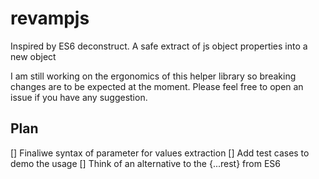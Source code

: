 # revampjs
Inspired by ES6 deconstruct. A safe extract of js object properties into a new object

I am still working on the ergonomics of this helper library so breaking changes are to be expected at the moment.
Please feel free to open an issue if you have any suggestion.

## Plan
[] Finaliwe syntax of parameter for values extraction
[] Add test cases to demo the usage
[] Think of an alternative to the {...rest} from ES6
